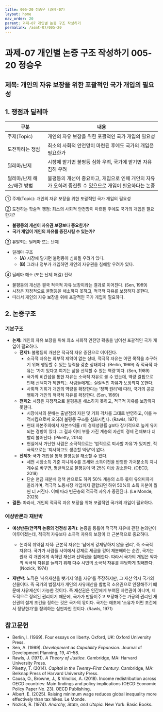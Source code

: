 ```yaml
---
title: 005-20 정승우 (과제-07)
layout: home
nav_order: 20
parent: 과제-07 개인별 논증 구조 작성하기
permalink: /asmt-07/005-20
---
```


# 과제-07 개인별 논증 구조 작성하기 005-20 정승우

## 제목: 개인의 자유 보장을 위한 포괄적인 국가 개입의 필요성

## 1. 쟁점과 딜레마

| 구분 | 내용 |
| --- | --- |
| 주제(Topic) | 개인의 자유 보장을 위한 포괄적인 국가 개입의 필요성 |
| 도전하려는 쟁점 | 최소의 사회적 안전망이 마련된 후에도 국가의 개입은 필요한가 |
| 딜레마/난제 | 시장에 맡기면 불평등 심화 우려, 국가에 맡기면 자유 침해 우려 |
| 딜레마/난제 해소/해결 방법 | 불평등의 개선이 중요하고, 개입으로 인해 개인의 자유가 오히려 증진될 수 있으므로 개입이 필요하다는 논증 |

① 주제(Topic): 개인의 자유 보장을 위한 포괄적인 국가 개입의 필요성

② 도전하는 학술적 쟁점: 최소의 사회적 안전망이 마련된 후에도 국가의 개입은 필요한가?

- **불평등의 개선이 자유권 보장보다 중요한가?**
- **국가 개입이 개인의 자유를 증진시킬 수 있는가?**

③ 유발되는 딜레마 또는 난제

- 딜레마 구조
  - **(A)** 시장에 맡기면 불평등이 심화될 우려가 있다.
  - **(B)** 그러나 정부가 개입하면 개인의 자유권을 침해할 우려가 있다.

④ 딜레마 해소 (또는 난제 해결) 전략

- 불평등의 개선은 결국 적극적 자유 보장이라는 결과로 이어진다. (Sen, 1989)
- 시장은 자정적으로 불평등을 해소하지 못하고, 적극적 자유를 보장하지 못한다.
- 따라서 개인의 자유 보장을 위해 포괄적인 국가 개입이 필요하다.

## 2. 논증구조

### 기본구조

- **논제:** 개인의 자유 보장을 위해 최소 사회적 안전망 확충을 넘어선 포괄적인 국가 개입이 필요하다.
  - **전제1:** 불평등의 개선은 적극적 자유 증진으로 이어진다.
    - 소극적 자유는 외부적 제약이 없는 상태, 적극적 자유는 어떤 목적을 추구하기 위해 행동할 수 있는 능력을 갖춘 상태이다. (Berlin, 1969) 즉 적극적 자유는 ‘가치 있다고 여기는 삶을 선택할 수 있는 역량‘이다. (Sen, 1989)
    - 국가의 비간섭을 통한 자유는 소극적 자유로 볼 수 있는데, 역량 결핍으로 인해 선택지가 제한되는 사람들에게는 실질적인 자유가 보장되지 못한다.
    - 사회적 기회가 개인의 역량을 확장한다는 ‘정책 원리’에 따라, 국가의 공공행위가 개인의 적극적 자유를 확장한다. (Sen, 1989)
  - **전제2:** 시장은 자정적으로 불평등을 해소하지 못하고, 적극적 자유를 보장하지 못한다.
    - 시장에서의 분배는 출발점의 자원 및 기회 격차를 그대로 반영하고, 이를 누적시킴으로써 오히려 불평등 구조를 심화시킨다. (Rawls, 1971)
	- 현대 자본주의에서 자본수익률 r이 경제성량률 g보다 장기적으로 높게 유지되는 경향이 있다. 그 결과 이미 부를 가진 계층의 자산이 경제 전체보다 더 빨리 불어난다. (Piketty, 2014)
	- 현실에서 가난한 사람은 소극적으로는 ’법적으로 퇴사할 자유’가 있지만, 적극적으로는 ’퇴사하고도 생존할 역량’이 없다.
  - **전제3:** 국가 개입을 통해 불평등을 해소할 수 있다.
      - 세전 시장소득 기준 지니계수를 조세와 소득이전을 반영한 가처분소득 지니계수로 바꾸면, 평균적으로 불평등이 약 25% 이상 감소한다. (OECD, 2018)
      - 단순 현금 재분배 정책 만으로도 하위 50% 계층의 소득 몫이 유의미하게 올라가며, 적극적 노동시장 개입까지 결합되면 하위 50%의 소득 지분이 훨씬 더 커진다. 이에 따라 빈곤층의 적극적 자유가 증진된다. (Le Monde, 2025)
- **결론:** 따라서, 개인의 적극적 자유 보장을 위해 포괄적인 국가의 개입이 필요하다.

### 예상반론과 재반박

- **예상반론(연역적 논증의 건전성 공격):** 논증을 통틀어 적극적 자유에 관한 논의만이 이루어졌는데, 적극적 자유보다 소극적 자유의 보장이 더 근본적으로 중요하다. 
  - 논리적 취약점 지적: 근본적 자유는 ’남에게 강제당하지 않을 권리‘, 즉 소극적 자유다. 국가가 사람들 사이에서 강제로 세금을 걷어 재분배하는 순간, 국가는 원래 각 개인에게 속하던 재산과 선택권을 침해한다. 따라서 국가의 개입은 약자의 적극적 자유를 늘리기 위해 다수 시민의 소극적 자유를 부당하게 침해한다. (Nozick, 1974)

- **재반박:** 노직은 ‘사유재산을 뺏기지 않을 자유’를 주장하지만, 그 재산 역시 국가의 산물이다. 즉 국가의 법질서가 개인의 사유재산을 합법적 소유권으로 인정해주기 떄문에 사유재산이 가능한 것이다. 즉 재산권은 인간에게 부여된 자연권이 아니며, 제도적으로 정의된 권리이기 때문에, 국가가 만들어주고 보장해주는 가공의 권리인 재산권의 설계 조건을 정하는 것은 국가의 몫이다. 국가는 애초에 ‘소유가 어떤 조건에서 정당한가‘를 정의하는 심판자인 것이다. (Rawls, 1971)

## 참고문헌

- Berlin, I. (1969). Four essays on liberty. Oxford, UK: Oxford University Press.
- Sen, A. (1989). *Development as Capability Expansion.* Journal of Development Planning, 19, 41–58.
- Rawls, J. (1971). *A Theory of Justice.* Cambridge, MA: Harvard University Press.
- Piketty, T. (2014). *Capital in the Twenty-First Century.* Cambridge, MA: Belknap Press of Harvard University Press.
- Causa, O., Browne, J., & Vindics, A. (2018). Income redistribution across OECD countries: Main findings and policy implications (OECD Economic Policy Paper No. 23). OECD Publishing.
- Albert, E. (2025). Raising minimum wage reduces global inequality more effectively than tax hikes. Le Monde.
- Nozick, R. (1974). *Anarchy, State, and Utopia.* New York: Basic Books.